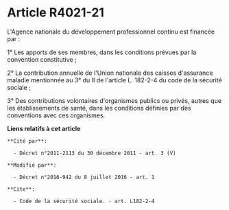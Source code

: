# Article R4021-21

L'Agence nationale du développement professionnel continu est financée par : 

1° Les apports de ses membres, dans les conditions prévues par la convention constitutive ; 

2° La contribution annuelle de l'Union nationale des caisses d'assurance maladie mentionnée au 
3° du II de l'article L. 182-2-4 du code de la sécurité sociale
; 

3° Des contributions volontaires d'organismes publics ou privés, autres que les établissements de santé, dans les conditions
définies par des conventions avec ces organismes.

**Liens relatifs à cet article**

	**Cité par**:

	  - Décret n°2011-2113 du 30 décembre 2011 - art. 3 (V)

	**Modifié par**:

	  - Décret n°2016-942 du 8 juillet 2016 - art. 1

	**Cite**:

	  - Code de la sécurité sociale. - art. L182-2-4

